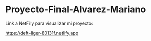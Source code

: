 # Proyecto-Final-Alvarez-Mariano
Link a NetFily para visualizar mi proyecto:

https://deft-liger-80131f.netlify.app
